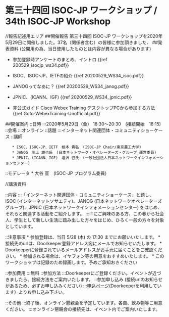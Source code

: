 # 第三十四回 ISOC-JP ワークショップ / 34th ISOC-JP Workshop


//報告記述用エリア
##開催報告
第三十四回 ISOC-JP ワークショップを2020年5月29日に開催しました。37名（関係者含む）の皆様に参加頂きました．
##発表資料 (公開用の為、当日使用したものとは内容が異なる場合があります)

*  参加登録時アンケートのまとめ、イントロ {{ref 200529_isocjp_ws34.pdf}}

*   ISOC、ISOC-JP、IETFの紹介 {{ref 20200529_WS34_isoc.pdf}}
*   JANOGってなあに？ {{ref 20200529_WS34_janog.pdf}}
*   JPNIC、(ICANN、IGF) {{ref 20200529_WS34_jpnic.pdf}}

*  非公式ガイド Cisco Webex Training デスクトップPCから参加する方法 {{ref Goto-WebexTraining-Unofficial.pdf}}



##開催案内
::日時
:::2020年5月29日（金） 18:30〜20:30　(接続開始　18:15)
::会場
:::オンライン
::話題
:::インターネット関連団体・コミュニティショーケース
::講師

       * ISOC、ISOC-JP、IETF　根本 貴弘　(ISOC-JP Chair/東京農工大学)
       * JANOG　川上 雄也氏　(日本ネットワーク・オペレーターズ・グループ 運営委員)
       * JPNIC、(ICANN、IGF)　塩沢 啓氏　(一般社団法人日本ネットワークインフォメーションセンター)

::モデレータ
       * 大谷 亘　(ISOC-JP プログラム委員)


//講演資料


::内容
:::「インターネット関連団体・コミュニティショーケース」と題し、ISOC (インターネットソサエティ)、JANOG (日本ネットワークオペレーターズグループ)、JPNIC (日本ネットワークインフォメーションセンター) をはじめ、それらと関連する活動をご紹介します。
:::ITにご興味のある方、この春から社会人、学生として新しい生活に踏み出した方々をはじめ、ひろく一般の方々を対象としています。

::注意事項
       * 参加登録は、当日 5/28 (木) の 17:30 までにお願いいたします。
       * 接続先のurlは、Doorkeeper登録アドレス宛にメールでお知らせいたします。
           * Doorkeeperに登録されているメールアドレスがお手元に届くことをご確認ください。
       * 参加される場合は、イヤフォン等の用意をおすすめいたします。
       * このワークショップは記録のため録画します。予めご承知おきください

::参加費用
:::無料
::参加方法
:::Doorkeeperにご登録ください。イベントが近づきましたら、接続方法をご案内いたします。
::参加申し込み (接続urlのお知らせがあるため、必ずお申し込みください)
:::[申込ページ](https://isocjp.doorkeeper.jp/events/106525)(Doorkeeperを利用しています）よりお申し込み下さい。

::その他
:::終了後、オンライン懇親会を予定しています。各自、飲み物等ご用意ください。
:::オンライン懇親会の接続先は、イベント内でご案内いたします。
